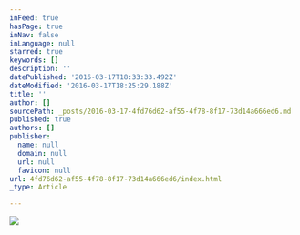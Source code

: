 ```yaml
---
inFeed: true
hasPage: true
inNav: false
inLanguage: null
starred: true
keywords: []
description: ''
datePublished: '2016-03-17T18:33:33.492Z'
dateModified: '2016-03-17T18:25:29.188Z'
title: ''
author: []
sourcePath: _posts/2016-03-17-4fd76d62-af55-4f78-8f17-73d14a666ed6.md
published: true
authors: []
publisher:
  name: null
  domain: null
  url: null
  favicon: null
url: 4fd76d62-af55-4f78-8f17-73d14a666ed6/index.html
_type: Article

---
```

![](https://the-grid-user-content.s3-us-west-2.amazonaws.com/f1589129-566b-488d-8629-f08e2b5fb5e5.jpg)